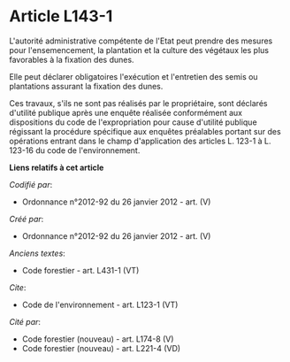 # Article L143-1

L'autorité administrative compétente de l'Etat peut prendre des mesures pour l'ensemencement, la plantation et la culture des
végétaux les plus favorables à la fixation des dunes.

Elle peut déclarer obligatoires l'exécution et l'entretien des semis ou plantations assurant la fixation des dunes.

Ces travaux, s'ils ne sont pas réalisés par le propriétaire, sont déclarés d'utilité publique après une enquête réalisée
conformément aux dispositions du code de l'expropriation pour cause d'utilité publique régissant la procédure spécifique aux
enquêtes préalables portant sur des opérations entrant dans le champ d'application des articles L. 123-1 à L. 123-16 du code
de l'environnement.

**Liens relatifs à cet article**

_Codifié par_:

  - Ordonnance n°2012-92 du 26 janvier 2012 - art. (V)

_Créé par_:

  - Ordonnance n°2012-92 du 26 janvier 2012 - art. (V)

_Anciens textes_:

  - Code forestier - art. L431-1 (VT)

_Cite_:

  - Code de l'environnement - art. L123-1 (VT)

_Cité par_:

  - Code forestier (nouveau) - art. L174-8 (V)
  - Code forestier (nouveau) - art. L221-4 (VD)
